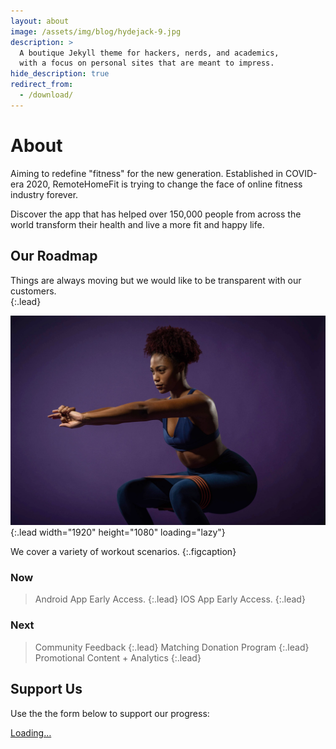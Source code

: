 ```yaml
---
layout: about
image: /assets/img/blog/hydejack-9.jpg
description: >
  A boutique Jekyll theme for hackers, nerds, and academics,
  with a focus on personal sites that are meant to impress.
hide_description: true
redirect_from:
  - /download/
---
```



# About

 Aiming to redefine "fitness" for the new generation.
 Established in COVID-era 2020, RemoteHomeFit is trying to change the face of online fitness industry forever.

 Discover the app that has helped over 150,000 people from across the world transform their health and live a more fit and happy life.

## Our Roadmap

Things are always moving but we would like to be transparent with our customers.  
{:.lead}

![Screenshot](assets/img/about/squat.jpg){:.lead width="1920" height="1080" loading="lazy"}

We cover a variety of workout scenarios.
{:.figcaption}

### Now

> Android App Early Access.
{:.lead}
> IOS App Early Access.
{:.lead}

### Next

> Community Feedback
{:.lead}
> Matching Donation Program
{:.lead}
> Promotional Content + Analytics
{:.lead}

## Support Us

Use the the form below to support our progress:

<div class="gumroad-product-embed" data-gumroad-product-id="ntSEs"><a href="https://gumroad.com/l/ntSEs">Loading…</a></div>

[blog]: /
[portfolio]: https://hydejack.com/examples/
[resume]: https://hydejack.com/resume/
[download]: https://hydejack.com/download/
[welcome]: https://hydejack.com/
[forms]: https://hydejack.com/forms-by-example/

[features]: #features
[news]: #build-an-audience
[syntax]: syntax-highlighting
[latex]: #beautiful-math
[dark]: https://hydejack.com/blog/hydejack/2018-09-01-introducing-dark-mode/
[search]: https://hydejack.com/#_search-input
[grid]: https://hydejack.com/blog/hydejack/

[lic]: LICENSE.md
[pro]: licenses/PRO.md
[docs]: docs/README.md
[ofln]: docs/advanced.md#enabling-offline-support
[math]: docs/writing.md#adding-math

[kit]: https://github.com/hydecorp/hydejack-starter-kit/releases
[src]: https://github.com/hydecorp/hydejack
[gem]: https://rubygems.org/gems/jekyll-theme-hydejack
[buy]: https://gum.co/nuOluY

[gpss]: https://developers.google.com/speed/pagespeed/insights/?url=https%3A%2F%2Fhydejack.com%2Fdocs%2F
[rouge]: http://rouge.jneen.net
[katex]: https://khan.github.io/KaTeX/
[mathjax]: https://www.mathjax.org/
[tinyletter]: https://tinyletter.com/
